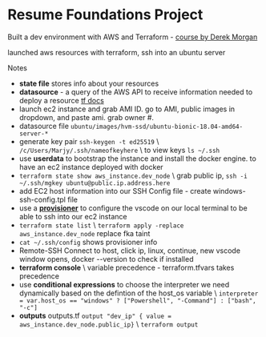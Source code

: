 # Resume Foundations Project

Built a dev environment with AWS and Terraform - [course by Derek Morgan](https://courses.morethancertified.com/courses/enrolled/1641072)

launched aws resources with terraform, ssh into an ubuntu server

Notes
- **state file** stores info about your resources 
- **datasource** - a query of the AWS API to receive information needed to deploy a resource [tf docs](https://registry.terraform.io/providers/hashicorp/aws/latest/docs/data-sources/ami)
- launch ec2 instance and grab AMI ID. go to AMI, public images in dropdown, and paste ami. grab owner #. 
- datasource file `ubuntu/images/hvm-ssd/ubuntu-bionic-18.04-amd64-server-*`
- generate key pair `ssh-keygen -t ed25519` \ `/c/Users/Marjy/.ssh/nameofkeyhere` \ to view keys `ls ~/.ssh`
- use **userdata** to bootstrap the instance and install the docker engine. to have an ec2 instance deployed with docker
- `terraform state show aws_instance.dev_node` \ grab public ip, `ssh -i ~/.ssh/mgkey ubuntu@public.ip.address.here`
- add EC2 host information into our SSH Config file - create windows-ssh-config.tpl file
- use a **[provisioner](https://www.terraform.io/language/resources/provisioners/syntax)** to configure the vscode on our local terminal to be able to ssh into our ec2 instance
- `terraform state list` \ `terraform apply -replace aws_instance.dev_node` replace fka taint
- `cat ~/.ssh/config` shows provisioner info 
- Remote-SSH Connect to host, click ip, linux, continue, new vscode window opens, docker --version to check if installed
- **terraform console** \ variable precedence - terraform.tfvars takes precedence
- use **conditional expressions** to choose the interpreter we need dynamically based on the defintion of the host_os variable \ `interpreter = var.host_os == "windows" ? ["Powershell", "-Command"] : ["bash", "-c"]`
- **outputs** outputs.tf `output "dev_ip" { value = aws_instance.dev_node.public_ip}` \ `terraform output`
